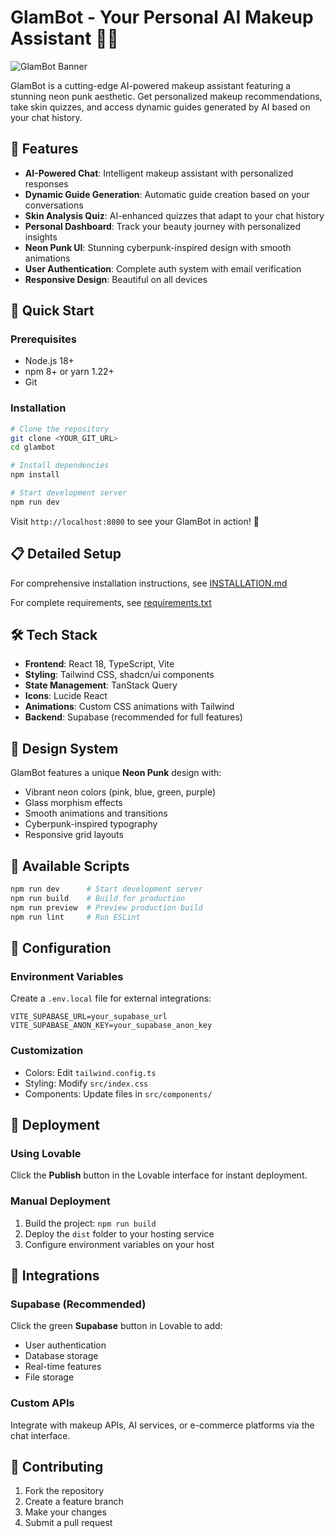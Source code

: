 
# GlamBot - Your Personal AI Makeup Assistant 💄✨

![GlamBot Banner](https://via.placeholder.com/800x200/ff10f0/ffffff?text=GlamBot+-+AI+Makeup+Assistant)

GlamBot is a cutting-edge AI-powered makeup assistant featuring a stunning neon punk aesthetic. Get personalized makeup recommendations, take skin quizzes, and access dynamic guides generated by AI based on your chat history.

## 🌟 Features

- **AI-Powered Chat**: Intelligent makeup assistant with personalized responses
- **Dynamic Guide Generation**: Automatic guide creation based on your conversations
- **Skin Analysis Quiz**: AI-enhanced quizzes that adapt to your chat history
- **Personal Dashboard**: Track your beauty journey with personalized insights
- **Neon Punk UI**: Stunning cyberpunk-inspired design with smooth animations
- **User Authentication**: Complete auth system with email verification
- **Responsive Design**: Beautiful on all devices

## 🚀 Quick Start

### Prerequisites
- Node.js 18+ 
- npm 8+ or yarn 1.22+
- Git

### Installation
```bash
# Clone the repository
git clone <YOUR_GIT_URL>
cd glambot

# Install dependencies
npm install

# Start development server
npm run dev
```

Visit `http://localhost:8080` to see your GlamBot in action! 🎉

## 📋 Detailed Setup

For comprehensive installation instructions, see [INSTALLATION.md](./INSTALLATION.md)

For complete requirements, see [requirements.txt](./requirements.txt)

## 🛠 Tech Stack

- **Frontend**: React 18, TypeScript, Vite
- **Styling**: Tailwind CSS, shadcn/ui components
- **State Management**: TanStack Query
- **Icons**: Lucide React
- **Animations**: Custom CSS animations with Tailwind
- **Backend**: Supabase (recommended for full features)

## 🎨 Design System

GlamBot features a unique **Neon Punk** design with:
- Vibrant neon colors (pink, blue, green, purple)
- Glass morphism effects
- Smooth animations and transitions
- Cyberpunk-inspired typography
- Responsive grid layouts

## 📱 Available Scripts

```bash
npm run dev      # Start development server
npm run build    # Build for production  
npm run preview  # Preview production build
npm run lint     # Run ESLint
```

## 🔧 Configuration

### Environment Variables
Create a `.env.local` file for external integrations:
```env
VITE_SUPABASE_URL=your_supabase_url
VITE_SUPABASE_ANON_KEY=your_supabase_anon_key
```

### Customization
- Colors: Edit `tailwind.config.ts` 
- Styling: Modify `src/index.css`
- Components: Update files in `src/components/`

## 🚀 Deployment

### Using Lovable
Click the **Publish** button in the Lovable interface for instant deployment.

### Manual Deployment
1. Build the project: `npm run build`
2. Deploy the `dist` folder to your hosting service
3. Configure environment variables on your host

## 🔗 Integrations

### Supabase (Recommended)
Click the green **Supabase** button in Lovable to add:
- User authentication
- Database storage
- Real-time features
- File storage

### Custom APIs
Integrate with makeup APIs, AI services, or e-commerce platforms via the chat interface.


## 🤝 Contributing

1. Fork the repository
2. Create a feature branch
3. Make your changes
4. Submit a pull request

